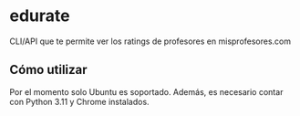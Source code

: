 # edurate
CLI/API que te permite ver los ratings de profesores en misprofesores.com

## Cómo utilizar
Por el momento solo Ubuntu es soportado. Además, es necesario contar con Python 3.11 y Chrome instalados.